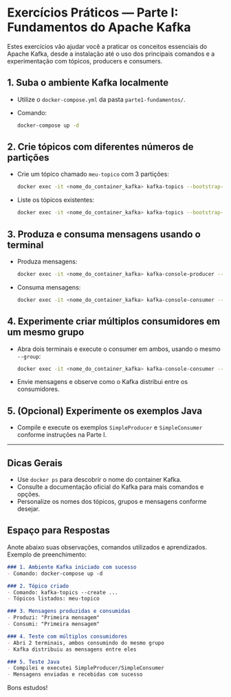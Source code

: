 # Exercícios Práticos — Parte I: Fundamentos do Apache Kafka

Estes exercícios vão ajudar você a praticar os conceitos essenciais do Apache Kafka, desde a instalação até o uso dos principais comandos e a experimentação com tópicos, producers e consumers.

## 1. Suba o ambiente Kafka localmente

- Utilize o `docker-compose.yml` da pasta `parte1-fundamentos/`.
- Comando:

  ```sh
  docker-compose up -d
  ```

## 2. Crie tópicos com diferentes números de partições

- Crie um tópico chamado `meu-topico` com 3 partições:

  ```sh
  docker exec -it <nome_do_container_kafka> kafka-topics --bootstrap-server localhost:9092 --create --topic meu-topico --partitions 3 --replication-factor 1
  ```

- Liste os tópicos existentes:

  ```sh
  docker exec -it <nome_do_container_kafka> kafka-topics --bootstrap-server localhost:9092 --list
  ```

## 3. Produza e consuma mensagens usando o terminal

- Produza mensagens:

  ```sh
  docker exec -it <nome_do_container_kafka> kafka-console-producer --topic meu-topico --bootstrap-server localhost:9092
  ```

- Consuma mensagens:

  ```sh
  docker exec -it <nome_do_container_kafka> kafka-console-consumer --topic meu-topico --from-beginning --bootstrap-server localhost:9092
  ```

## 4. Experimente criar múltiplos consumidores em um mesmo grupo

- Abra dois terminais e execute o consumer em ambos, usando o mesmo `--group`:

  ```sh
  docker exec -it <nome_do_container_kafka> kafka-console-consumer --topic meu-topico --group grupo-exemplo --bootstrap-server localhost:9092
  ```

- Envie mensagens e observe como o Kafka distribui entre os consumidores.

## 5. (Opcional) Experimente os exemplos Java

- Compile e execute os exemplos `SimpleProducer` e `SimpleConsumer` conforme instruções na Parte I.

---

## Dicas Gerais

- Use `docker ps` para descobrir o nome do container Kafka.
- Consulte a documentação oficial do Kafka para mais comandos e opções.
- Personalize os nomes dos tópicos, grupos e mensagens conforme desejar.

## Espaço para Respostas

Anote abaixo suas observações, comandos utilizados e aprendizados. Exemplo de preenchimento:

```markdown
### 1. Ambiente Kafka iniciado com sucesso
- Comando: docker-compose up -d

### 2. Tópico criado
- Comando: kafka-topics --create ...
- Tópicos listados: meu-topico

### 3. Mensagens produzidas e consumidas
- Produzi: "Primeira mensagem"
- Consumi: "Primeira mensagem"

### 4. Teste com múltiplos consumidores
- Abri 2 terminais, ambos consumindo do mesmo grupo
- Kafka distribuiu as mensagens entre eles

### 5. Teste Java
- Compilei e executei SimpleProducer/SimpleConsumer
- Mensagens enviadas e recebidas com sucesso
```

Bons estudos!
